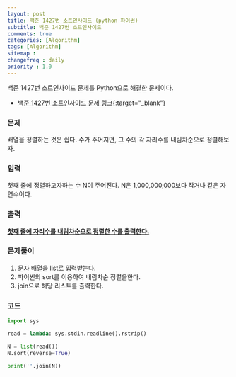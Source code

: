 ```yaml
---
layout: post
title: 백준 1427번 소트인사이드 (python 파이썬)
subtitle: 백준 1427번 소트인사이드
comments: true
categories: [Algorithm]
tags: [Algorithm]
sitemap :
changefreq : daily
priority : 1.0
---
```

백준 1427번 소트인사이드 문제를 Python으로 해결한 문제이다.  

* [백준 1427번 소트인사이드 문제 링크](https://www.acmicpc.net/problem/1427){:target="_blank"}


### 문제 
배열을 정렬하는 것은 쉽다. 수가 주어지면, 그 수의 각 자리수를 내림차순으로 정렬해보자.


### 입력
첫째 줄에 정렬하고자하는 수 N이 주어진다. N은 1,000,000,000보다 작거나 같은 자연수이다.


### 출력
**<u>첫째 줄에 자리수를 내림차순으로 정렬한 수를 출력한다.</u>**


### 문제풀이
1. 문자 배열을 list로 입력받는다.
2. 파이썬의 sort를 이용하여 내림차순 정렬을한다.
3. join으로 해당 리스트를 출력한다.


### 코드
```python
import sys

read = lambda: sys.stdin.readline().rstrip()

N = list(read())
N.sort(reverse=True)

print(''.join(N))
```